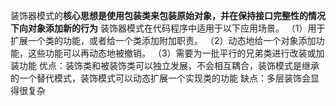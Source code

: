 装饰器模式的**核心思想是使用包装类来包装原始对象，并在保持接口完整性的情况下向对象添加新的行为**
装饰器模式在代码程序中适用于以下应用场景。
（1）用于扩展一个类的功能，或者给一个类添加附加职责。
（2）动态地给一个对象添加功能，这些功能可以再动态地被撤销。
（3）需要为一批平行的兄弟类进行改装或加装功能
优点：装饰类和被装饰类可以独立发展，不会相互耦合，装饰模式是继承的一个替代模式，装饰模式可以动态扩展一个实现类的功能
缺点：多层装饰会显得很复杂








